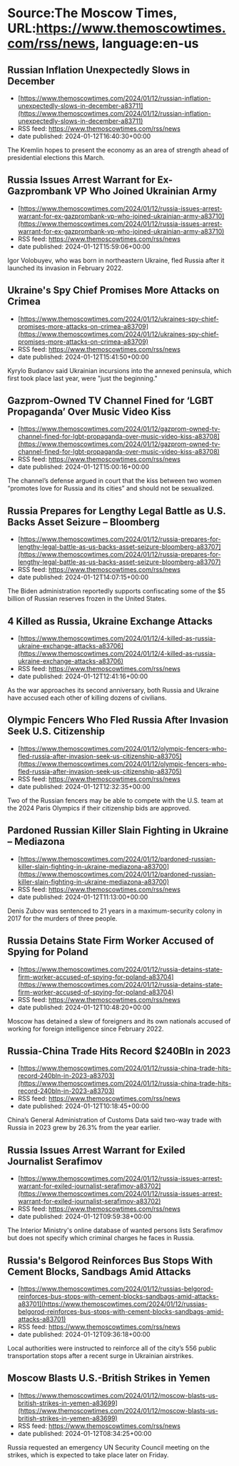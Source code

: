 # Source:The Moscow Times, URL:https://www.themoscowtimes.com/rss/news, language:en-us

## Russian Inflation Unexpectedly Slows in December
 - [https://www.themoscowtimes.com/2024/01/12/russian-inflation-unexpectedly-slows-in-december-a83711](https://www.themoscowtimes.com/2024/01/12/russian-inflation-unexpectedly-slows-in-december-a83711)
 - RSS feed: https://www.themoscowtimes.com/rss/news
 - date published: 2024-01-12T16:40:30+00:00

The Kremlin hopes to present the economy as an area of strength ahead of presidential elections this March.

## Russia Issues Arrest Warrant for Ex-Gazprombank VP Who Joined Ukrainian Army
 - [https://www.themoscowtimes.com/2024/01/12/russia-issues-arrest-warrant-for-ex-gazprombank-vp-who-joined-ukrainian-army-a83710](https://www.themoscowtimes.com/2024/01/12/russia-issues-arrest-warrant-for-ex-gazprombank-vp-who-joined-ukrainian-army-a83710)
 - RSS feed: https://www.themoscowtimes.com/rss/news
 - date published: 2024-01-12T15:59:06+00:00

Igor Volobuyev, who was born in northeastern Ukraine, fled Russia after it launched its invasion in February 2022.

## Ukraine's Spy Chief Promises More Attacks on Crimea
 - [https://www.themoscowtimes.com/2024/01/12/ukraines-spy-chief-promises-more-attacks-on-crimea-a83709](https://www.themoscowtimes.com/2024/01/12/ukraines-spy-chief-promises-more-attacks-on-crimea-a83709)
 - RSS feed: https://www.themoscowtimes.com/rss/news
 - date published: 2024-01-12T15:41:50+00:00

Kyrylo Budanov said Ukrainian incursions into the annexed peninsula, which first took place last year, were "just the beginning."

## Gazprom-Owned TV Channel Fined for ‘LGBT Propaganda’ Over Music Video Kiss
 - [https://www.themoscowtimes.com/2024/01/12/gazprom-owned-tv-channel-fined-for-lgbt-propaganda-over-music-video-kiss-a83708](https://www.themoscowtimes.com/2024/01/12/gazprom-owned-tv-channel-fined-for-lgbt-propaganda-over-music-video-kiss-a83708)
 - RSS feed: https://www.themoscowtimes.com/rss/news
 - date published: 2024-01-12T15:00:16+00:00

The channel’s defense argued in court that the kiss between two women “promotes love for Russia and its cities” and should not be sexualized.

## Russia Prepares for Lengthy Legal Battle as U.S. Backs Asset Seizure – Bloomberg
 - [https://www.themoscowtimes.com/2024/01/12/russia-prepares-for-lengthy-legal-battle-as-us-backs-asset-seizure-bloomberg-a83707](https://www.themoscowtimes.com/2024/01/12/russia-prepares-for-lengthy-legal-battle-as-us-backs-asset-seizure-bloomberg-a83707)
 - RSS feed: https://www.themoscowtimes.com/rss/news
 - date published: 2024-01-12T14:07:15+00:00

The Biden administration reportedly supports confiscating some of the $5 billion of Russian reserves frozen in the United States.

## 4 Killed as Russia, Ukraine Exchange Attacks
 - [https://www.themoscowtimes.com/2024/01/12/4-killed-as-russia-ukraine-exchange-attacks-a83706](https://www.themoscowtimes.com/2024/01/12/4-killed-as-russia-ukraine-exchange-attacks-a83706)
 - RSS feed: https://www.themoscowtimes.com/rss/news
 - date published: 2024-01-12T12:41:16+00:00

As the war approaches its second anniversary, both Russia and Ukraine have accused each other of killing dozens of civilians.

## Olympic Fencers Who Fled Russia After Invasion Seek U.S. Citizenship
 - [https://www.themoscowtimes.com/2024/01/12/olympic-fencers-who-fled-russia-after-invasion-seek-us-citizenship-a83705](https://www.themoscowtimes.com/2024/01/12/olympic-fencers-who-fled-russia-after-invasion-seek-us-citizenship-a83705)
 - RSS feed: https://www.themoscowtimes.com/rss/news
 - date published: 2024-01-12T12:32:35+00:00

Two of the Russian fencers may be able to compete with the U.S. team at the 2024 Paris Olympics if their citizenship bids are approved.

## Pardoned Russian Killer Slain Fighting in Ukraine – Mediazona
 - [https://www.themoscowtimes.com/2024/01/12/pardoned-russian-killer-slain-fighting-in-ukraine-mediazona-a83700](https://www.themoscowtimes.com/2024/01/12/pardoned-russian-killer-slain-fighting-in-ukraine-mediazona-a83700)
 - RSS feed: https://www.themoscowtimes.com/rss/news
 - date published: 2024-01-12T11:13:00+00:00

Denis Zubov was sentenced to 21 years in a maximum-security colony in 2017 for the murders of three people.

## Russia Detains State Firm Worker Accused of Spying for Poland
 - [https://www.themoscowtimes.com/2024/01/12/russia-detains-state-firm-worker-accused-of-spying-for-poland-a83704](https://www.themoscowtimes.com/2024/01/12/russia-detains-state-firm-worker-accused-of-spying-for-poland-a83704)
 - RSS feed: https://www.themoscowtimes.com/rss/news
 - date published: 2024-01-12T10:48:20+00:00

Moscow has detained a slew of foreigners and its own nationals accused of working for foreign intelligence since February 2022.

## Russia-China Trade Hits Record $240Bln in 2023
 - [https://www.themoscowtimes.com/2024/01/12/russia-china-trade-hits-record-240bln-in-2023-a83703](https://www.themoscowtimes.com/2024/01/12/russia-china-trade-hits-record-240bln-in-2023-a83703)
 - RSS feed: https://www.themoscowtimes.com/rss/news
 - date published: 2024-01-12T10:18:45+00:00

China’s General Administration of Customs Data said two-way trade with Russia in 2023 grew by 26.3% from the year earlier.

## Russia Issues Arrest Warrant for Exiled Journalist Serafimov
 - [https://www.themoscowtimes.com/2024/01/12/russia-issues-arrest-warrant-for-exiled-journalist-serafimov-a83702](https://www.themoscowtimes.com/2024/01/12/russia-issues-arrest-warrant-for-exiled-journalist-serafimov-a83702)
 - RSS feed: https://www.themoscowtimes.com/rss/news
 - date published: 2024-01-12T09:59:38+00:00

The Interior Ministry's online database of wanted persons lists Serafimov but does not specify which criminal charges he faces in Russia.

## Russia's Belgorod Reinforces Bus Stops With Cement Blocks, Sandbags Amid Attacks
 - [https://www.themoscowtimes.com/2024/01/12/russias-belgorod-reinforces-bus-stops-with-cement-blocks-sandbags-amid-attacks-a83701](https://www.themoscowtimes.com/2024/01/12/russias-belgorod-reinforces-bus-stops-with-cement-blocks-sandbags-amid-attacks-a83701)
 - RSS feed: https://www.themoscowtimes.com/rss/news
 - date published: 2024-01-12T09:36:18+00:00

Local authorities were instructed to reinforce all of the city’s 556 public transportation stops after a recent surge in Ukrainian airstrikes.

## Moscow Blasts U.S.-British Strikes in Yemen
 - [https://www.themoscowtimes.com/2024/01/12/moscow-blasts-us-british-strikes-in-yemen-a83699](https://www.themoscowtimes.com/2024/01/12/moscow-blasts-us-british-strikes-in-yemen-a83699)
 - RSS feed: https://www.themoscowtimes.com/rss/news
 - date published: 2024-01-12T08:34:25+00:00

Russia requested an emergency UN Security Council meeting on the strikes, which is expected to take place later on Friday.

